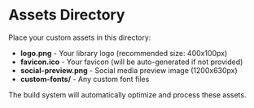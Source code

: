 # Assets Directory

Place your custom assets in this directory:

- **logo.png** - Your library logo (recommended size: 400x100px)
- **favicon.ico** - Your favicon (will be auto-generated if not provided)
- **social-preview.png** - Social media preview image (1200x630px)
- **custom-fonts/** - Any custom font files

The build system will automatically optimize and process these assets.

